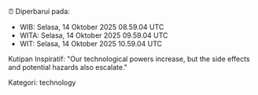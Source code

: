⏰ Diperbarui pada:
- WIB: Selasa, 14 Oktober 2025 08.59.04 UTC
- WITA: Selasa, 14 Oktober 2025 09.59.04 UTC
- WIT: Selasa, 14 Oktober 2025 10.59.04 UTC

Kutipan Inspiratif:
"Our technological powers increase, but the side effects and potential hazards also escalate."


Kategori: technology

